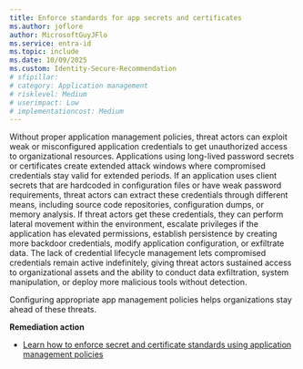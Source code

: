 ```yaml
---
title: Enforce standards for app secrets and certificates
ms.author: joflore
author: MicrosoftGuyJFlo
ms.service: entra-id
ms.topic: include
ms.date: 10/09/2025
ms.custom: Identity-Secure-Recommendation
# sfipillar: 
# category: Application management
# risklevel: Medium
# userimpact: Low
# implementationcost: Medium
---
```

Without proper application management policies, threat actors can exploit weak or misconfigured application credentials to get unauthorized access to organizational resources. Applications using long-lived password secrets or certificates create extended attack windows where compromised credentials stay valid for extended periods. If an application uses client secrets that are hardcoded in configuration files or have weak password requirements, threat actors can extract these credentials through different means, including source code repositories, configuration dumps, or memory analysis. If threat actors get these credentials, they can perform lateral movement within the environment, escalate privileges if the application has elevated permissions, establish persistence by creating more backdoor credentials, modify application configuration, or exfiltrate data. The lack of credential lifecycle management lets compromised credentials remain active indefinitely, giving threat actors sustained access to organizational assets and the ability to conduct data exfiltration, system manipulation, or deploy more malicious tools without detection. 

Configuring appropriate app management policies helps organizations stay ahead of these threats.

**Remediation action**

- [Learn how to enforce secret and certificate standards using application management policies](/entra/identity/enterprise-apps/tutorial-enforce-secret-standards)
